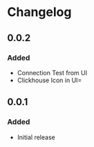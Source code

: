 # Changelog

## 0.0.2

### Added
- Connection Test from UI
- Clickhouse Icon in UI=

## 0.0.1

### Added
- Initial release
